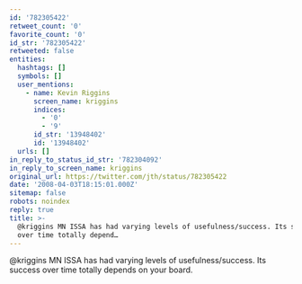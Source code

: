 ```yaml
---
id: '782305422'
retweet_count: '0'
favorite_count: '0'
id_str: '782305422'
retweeted: false
entities:
  hashtags: []
  symbols: []
  user_mentions:
    - name: Kevin Riggins
      screen_name: kriggins
      indices:
        - '0'
        - '9'
      id_str: '13948402'
      id: '13948402'
  urls: []
in_reply_to_status_id_str: '782304092'
in_reply_to_screen_name: kriggins
original_url: https://twitter.com/jth/status/782305422
date: '2008-04-03T18:15:01.000Z'
sitemap: false
robots: noindex
reply: true
title: >-
  @kriggins MN ISSA has had varying levels of usefulness/success. Its success
  over time totally depend…
---
```


@kriggins MN ISSA has had varying levels of usefulness/success. Its success over time totally depends on your board.